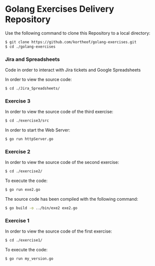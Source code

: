 # Golang Exercises Delivery Repository

Use the following command to clone this Repository to a local directory:

```bash
$ git clone https://github.com/kortheof/golang-exercises.git
$ cd ./golang-exercises
```

### Jira and Spreadsheets

Code in order to interact with Jira tickets and Google Spreadsheets

In order to view the source code:

```bash
$ cd ./Jira_Spreadsheets/
```

### Exercise 3

In order to view the source code of the third exercise:
```bash
$ cd ./exercise3/src
```
In order to start the Web Server:
```bash
$ go run httpServer.go
```

### Exercise 2

In order to view the source code of the second exercise:

```bash
$ cd ./exercise2/
```

To execute the code:

```bash
$ go run exe2.go
```

The source code has been compiled with the following command:

```bash
$ go build -o ../bin/exe2 exe2.go
```

### Exercise 1

In order to view the source code of the first exercise:

```bash
$ cd ./exercise1/
```

To execute the code:

```bash
$ go run my_version.go
```
